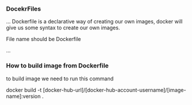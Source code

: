 ### DocekrFiles

...
Dockerfile is a declarative way of creating our own images, docker will give us some syntax to create our own images.

File name should be Dockerfile

...
### How to build image from Dockerfile
to build image we need to run this command

docker build -t [docker-hub-url]/[docker-hub-account-username]/[image-name]:version .

